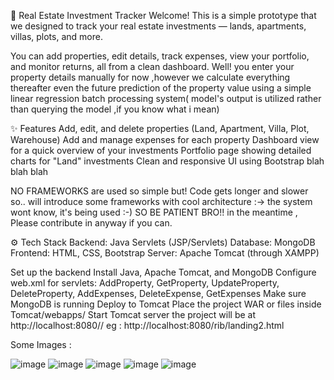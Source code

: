 🏡 Real Estate Investment Tracker
Welcome!
This is a simple prototype that we designed to track your real estate investments — lands, apartments, villas, plots, and more.

You can add properties, edit details, track expenses, view your portfolio, and monitor returns, all from a clean dashboard.
Well! you enter your property details manually for now ,however we calculate everything thereafter even the future prediction of the property value 
using a simple linear regression batch processing system( model's output is utilized rather than querying the model ,if you know what i mean)

✨ Features
Add, edit, and delete properties (Land, Apartment, Villa, Plot, Warehouse)
Add and manage expenses for each property
Dashboard view for a quick overview of your investments
Portfolio page showing detailed charts for "Land" investments
Clean and responsive UI using Bootstrap blah blah blah

NO FRAMEWORKS are used so simple but!
Code gets longer and slower so..
will introduce some frameworks with cool architecture :-> the system wont know, it's being used :-)
SO BE PATIENT BRO!!
in the meantime , Please contribute in anyway if you can.

⚙️ Tech Stack
Backend: Java Servlets (JSP/Servlets)
Database: MongoDB
Frontend: HTML, CSS, Bootstrap
Server: Apache Tomcat (through XAMPP)

Set up the backend
Install Java, Apache Tomcat, and MongoDB
Configure web.xml for servlets: AddProperty, GetProperty, UpdateProperty, DeleteProperty, AddExpenses, DeleteExpense, GetExpenses
Make sure MongoDB is running
Deploy to Tomcat
Place the project WAR or files inside Tomcat/webapps/
Start Tomcat server
the project will be at http://localhost:8080/<project-name>/
eg : http://localhost:8080/rib/landing2.html

Some Images : 

![image](https://github.com/user-attachments/assets/90a80956-2f01-42c5-bcae-086d2c3ee011)
![image](https://github.com/user-attachments/assets/977e4122-80ed-467a-bfa7-0ccb037c0448)
![image](https://github.com/user-attachments/assets/25f4ba67-02b6-47bd-a885-02a8dd41cfc6)
![image](https://github.com/user-attachments/assets/9e1b1fdf-1242-4830-a61e-a8e709d14ede)
![image](https://github.com/user-attachments/assets/7d8c5617-1697-4fcc-b8f9-426a95521c60)





